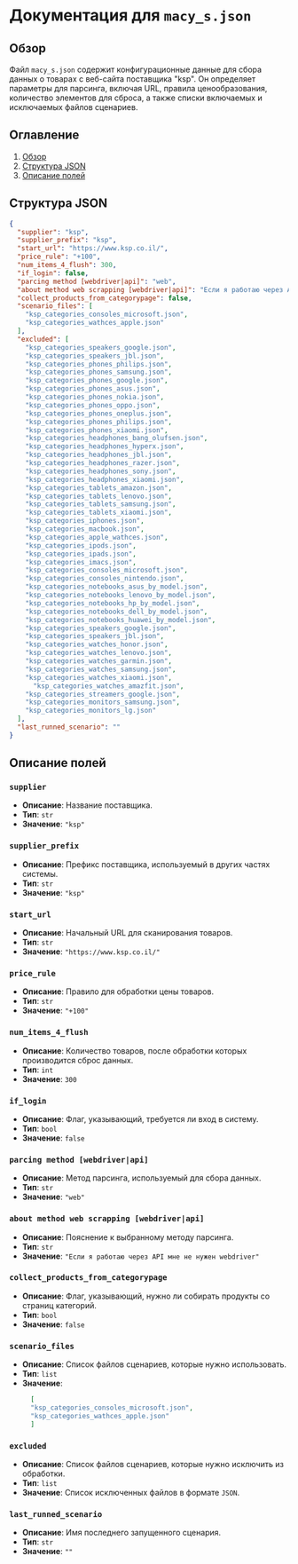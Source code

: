 # Документация для `macy_s.json`

## Обзор

Файл `macy_s.json` содержит конфигурационные данные для сбора данных о товарах с веб-сайта поставщика "ksp". Он определяет параметры для парсинга, включая URL, правила ценообразования, количество элементов для сброса, а также списки включаемых и исключаемых файлов сценариев.

## Оглавление

1. [Обзор](#обзор)
2. [Структура JSON](#структура-json)
3. [Описание полей](#описание-полей)

## Структура JSON

```json
{
  "supplier": "ksp",
  "supplier_prefix": "ksp",
  "start_url": "https://www.ksp.co.il/",
  "price_rule": "+100",
  "num_items_4_flush": 300,
  "if_login": false,
  "parcing method [webdriver|api]": "web",
  "about method web scrapping [webdriver|api]": "Если я работаю через API мне не нужен webdriver",
  "collect_products_from_categorypage": false,
  "scenario_files": [
    "ksp_categories_consoles_microsoft.json",
    "ksp_categories_wathces_apple.json"
  ],
  "excluded": [
    "ksp_categories_speakers_google.json",
    "ksp_categories_speakers_jbl.json",
    "ksp_categories_phones_philips.json",
    "ksp_categories_phones_samsung.json",
    "ksp_categories_phones_google.json",
    "ksp_categories_phones_asus.json",
    "ksp_categories_phones_nokia.json",
    "ksp_categories_phones_oppo.json",
    "ksp_categories_phones_oneplus.json",
    "ksp_categories_phones_philips.json",
    "ksp_categories_phones_xiaomi.json",
    "ksp_categories_headphones_bang_olufsen.json",
    "ksp_categories_headphones_hyperx.json",
    "ksp_categories_headphones_jbl.json",
    "ksp_categories_headphones_razer.json",
    "ksp_categories_headphones_sony.json",
    "ksp_categories_headphones_xiaomi.json",
    "ksp_categories_tablets_amazon.json",
    "ksp_categories_tablets_lenovo.json",
    "ksp_categories_tablets_samsung.json",
    "ksp_categories_tablets_xiaomi.json",
    "ksp_categories_iphones.json",
    "ksp_categories_macbook.json",
    "ksp_categories_apple_wathces.json",
    "ksp_categories_ipods.json",
    "ksp_categories_ipads.json",
    "ksp_categories_imacs.json",
    "ksp_categories_consoles_microsoft.json",
    "ksp_categories_consoles_nintendo.json",
    "ksp_categories_notebooks_asus_by_model.json",
    "ksp_categories_notebooks_lenovo_by_model.json",
    "ksp_categories_notebooks_hp_by_model.json",
    "ksp_categories_notebooks_dell_by_model.json",
    "ksp_categories_notebooks_huawei_by_model.json",
    "ksp_categories_speakers_google.json",
    "ksp_categories_speakers_jbl.json",
    "ksp_categories_watches_honor.json",
    "ksp_categories_watches_lenovo.json",
    "ksp_categories_watches_garmin.json",
    "ksp_categories_watches_samsung.json",
    "ksp_categories_watches_xiaomi.json",
      "ksp_categories_watches_amazfit.json",
    "ksp_categories_streamers_google.json",
    "ksp_categories_monitors_samsung.json",
    "ksp_categories_monitors_lg.json"
  ],
  "last_runned_scenario": ""
}
```

## Описание полей

### `supplier`
- **Описание**: Название поставщика.
- **Тип**: `str`
- **Значение**: `"ksp"`

### `supplier_prefix`
- **Описание**: Префикс поставщика, используемый в других частях системы.
- **Тип**: `str`
- **Значение**: `"ksp"`

### `start_url`
- **Описание**: Начальный URL для сканирования товаров.
- **Тип**: `str`
- **Значение**: `"https://www.ksp.co.il/"`

### `price_rule`
- **Описание**: Правило для обработки цены товаров.
- **Тип**: `str`
- **Значение**: `"+100"`

### `num_items_4_flush`
- **Описание**: Количество товаров, после обработки которых производится сброс данных.
- **Тип**: `int`
- **Значение**: `300`

### `if_login`
- **Описание**: Флаг, указывающий, требуется ли вход в систему.
- **Тип**: `bool`
- **Значение**: `false`

### `parcing method [webdriver|api]`
- **Описание**: Метод парсинга, используемый для сбора данных.
- **Тип**: `str`
- **Значение**: `"web"`

### `about method web scrapping [webdriver|api]`
- **Описание**: Пояснение к выбранному методу парсинга.
- **Тип**: `str`
- **Значение**: `"Если я работаю через API мне не нужен webdriver"`

### `collect_products_from_categorypage`
- **Описание**: Флаг, указывающий, нужно ли собирать продукты со страниц категорий.
- **Тип**: `bool`
- **Значение**: `false`

### `scenario_files`
- **Описание**: Список файлов сценариев, которые нужно использовать.
- **Тип**: `list`
- **Значение**: 
  ```json
    [
    "ksp_categories_consoles_microsoft.json",
    "ksp_categories_wathces_apple.json"
    ]
   ```

### `excluded`
- **Описание**: Список файлов сценариев, которые нужно исключить из обработки.
- **Тип**: `list`
- **Значение**: Список исключенных файлов в формате `JSON`.

### `last_runned_scenario`
- **Описание**: Имя последнего запущенного сценария.
- **Тип**: `str`
- **Значение**: `""`